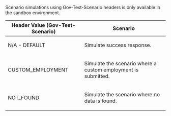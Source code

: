 <p>Scenario simulations using Gov-Test-Scenario headers is only available in the sandbox environment.</p>
<table>
    <thead>
        <tr>
            <th>Header Value (Gov-Test-Scenario)</th>
            <th>Scenario</th>
        </tr>
    </thead>
    <tbody>
        <tr>
            <td><p>N/A - DEFAULT</p></td>
            <td><p>Simulate success response.</p></td>
        </tr>
        <tr>
            <td><p>CUSTOM_EMPLOYMENT</p></td>
            <td><p>Simulate the scenario where a custom employment is submitted.</p></td>
        </tr>
        <tr>
            <td><p>NOT_FOUND</p></td>
            <td><p>Simulate the scenario where no data is found.</p></td>
        </tr>
    </tbody>
</table>